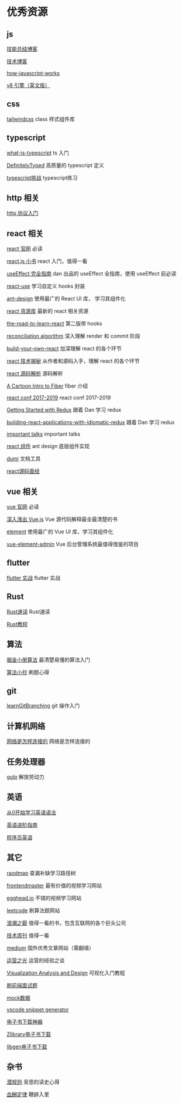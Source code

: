 # 优秀资源

## js

[技能总结博客](https://lilixikun.github.io/blog/)

[技术博客](http://dmitrysoshnikov.com/)

[how-javascript-works](https://github.com/Troland/how-javascript-works)

[v8 引擎（英文版）](https://v8.dev/blog)

## css

[tailwindcss](https://tailwindcss.com/) class 样式组件库

## typescript

[what-is-typescript](https://ts.xcatliu.com/introduction/what-is-typescript.html) ts 入门

[DefinitelyTyped](https://github.com/DefinitelyTyped/DefinitelyTyped) 高质量的 typescript 定义

[typescript挑战](https://github.com/type-challenges/type-challenges) typescript练习

## http 相关

[http 协议入门](http://www.ruanyifeng.com/blog/2016/08/http.html)

## react 相关

[react 官网](https://react.docschina.org/) 必读

[react.js 小书](http://huziketang.mangojuice.top/books/react/) react 入门，值得一看

[useEffect 完全指南](https://overreacted.io/zh-hans/a-complete-guide-to-useeffect/) dan 出品的 useEffect 全指南，使用 useEffect 前必读

[react-use](https://github.com/streamich/react-use#readme) 学习自定义 hooks 封装

[ant-design](https://github.com/ant-design/ant-design/) 使用最广的 React UI 库， 学习其组件化

[react 资源库](https://reactresources.com/) 最新的 react 相关资源

[the-road-to-learn-react](https://www.roadtoreact.com/) 第二版带 hooks

[reconciliation algorithm](https://indepth.dev/inside-fiber-in-depth-overview-of-the-new-reconciliation-algorithm-in-react/) 深入理解 render 和 commit 阶段

[build-your-own-react](https://pomb.us/build-your-own-react/) 加深理解 react 的各个环节

[react 技术揭秘](https://react.iamkasong.com/) 从作者和源码入手，理解 react 的各个环节

[react 源码解析](https://react.jokcy.me/) 源码解析

[A Cartoon Intro to Fiber](https://www.bilibili.com/video/BV1it411p7v6?from=search&seid=3508901752524570226) fiber 介绍

[react conf 2017-2019](http://www.bilibili.com) react conf 2017-2019

[Getting Started with Redux](https://egghead.io/courses/getting-started-with-redux) 跟着 Dan 学习 redux

[building-react-applications-with-idiomatic-redux](https://egghead.io/courses/building-react-applications-with-idiomatic-redux) 跟着 Dan 学习 redux

[important talks](https://github.com/enaqx/awesome-react#videos) important talks

[react 组件](https://github.com/react-component) ant design 底层组件实现

[dumi](https://d.umijs.org/zh-CN/guide) 文档工具

[react源码面经](https://baijiahao.baidu.com/s?id=1714063360844907236&wfr=spider&for=pc)

## vue 相关

[vue 官网](https://cn.vuejs.org/) 必读

[深入浅出 Vue.js](https://book.douban.com/subject/32581281/) Vue 源代码解释最全最清楚的书

[element](https://github.com/ElemeFE/element) 使用最广的 Vue UI 库，学习其组件化

[vue-element-admin](https://github.com/PanJiaChen/vue-element-admin) Vue 后台管理系统最值得借鉴的项目

## flutter

[flutter 实战](https://book.flutterchina.club) flutter 实战

## Rust

[Rust速读](https://cheats.rs/) Rust速读

[Rust教程](https://time.geekbang.org/column/intro/100085301?tab=catalog) 

## 算法

[掘金小册算法](https://juejin.im/book/5cb42609f265da035f6fcb65) 最清楚易懂的算法入门

[算法小抄](https://github.com/labuladong/fucking-algorithm) 刷题心得

## git

[learnGitBranching](https://github.com/pcottle/learnGitBranching) git 操作入门

## 计算机网络

[网络是怎样连接的](https://book.douban.com/subject/26941639/) 网络是怎样连接的

## 任务处理器

[gulp](https://www.gulpjs.com.cn/) 解放劳动力

## 英语

[从0开始学习英语语法](https://hzpt-inet-club.github.io/english-note/)

[英语进阶指南](https://byoungd.github.io/English-level-up-tips/#/)

[程序员英语](https://a-programmers-guide-to-english.harryyu.me/)

## 其它

[raodmap](https://roadmap.sh/) 查漏补缺学习路径树

[frontendmaster](https://frontendmasters.com/) 最有价值的视频学习网站

[egghead.io](https://egghead.io/) 不错的视频学习网站

[leetcode](https://leetcode-cn.com/) 刷算法题网站

[浪潮之巅](https://book.douban.com/subject/6709783/) 值得一看的书，包含互联网的各个巨头公司

[技术周刊](https://github.com/dt-fe/weekly) 值得一看

[medium](https://medium.com/) 国外优秀文章网站（需翻墙）

[运营之光](https://book.douban.com/subject/26873486/) 运营的经验之谈

[Visualization Analysis and Design](https://www.cs.ubc.ca/~tmm/vadbook/) 可视化入门教程

[刷前端面试题](https://fe.ecool.fun/)

[mock数据](https://designer.mocky.io/)

[vscode snippet generator](https://snippet-generator.app/)

[电子书下载神器](https://book-searcher.eu.org/)

[Zlibrary电子书下载](https://zlibrary-africa.se/)

[libgen电子书下载](https://libgen.gs/)

## 杂书

[潜规则](https://book.douban.com/subject/1025723/) 吴思的读史心得

[血酬定律](https://book.douban.com/subject/1006560/) 鞭辟入里
